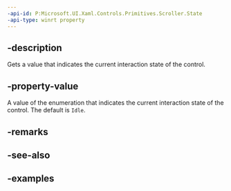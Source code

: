 ```yaml
---
-api-id: P:Microsoft.UI.Xaml.Controls.Primitives.Scroller.State
-api-type: winrt property
---
```


## -description

Gets a value that indicates the current interaction state of the control.

## -property-value

A value of the enumeration that indicates the current interaction state of the control. The default is `Idle`.

## -remarks

## -see-also

## -examples

